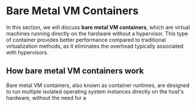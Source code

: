 # Bare Metal VM Containers

In this section, we will discuss **bare metal VM containers**, which are virtual machines running directly on the hardware without a hypervisor. This type of container provides better performance compared to traditional virtualization methods, as it eliminates the overhead typically associated with hypervisors.

## How bare metal VM containers work

Bare metal VM containers, also known as container runtimes, are designed to run multiple isolated operating system instances directly on the host's hardware, without the need for a